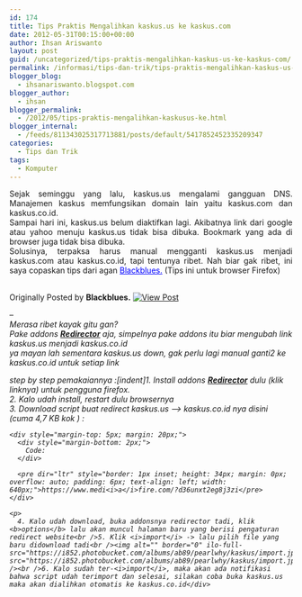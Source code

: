 ```yaml
---
id: 174
title: Tips Praktis Mengalihkan kaskus.us ke kaskus.com
date: 2012-05-31T00:15:00+00:00
author: Ihsan Ariswanto
layout: post
guid: /uncategorized/tips-praktis-mengalihkan-kaskus-us-ke-kaskus-com/
permalink: /informasi/tips-dan-trik/tips-praktis-mengalihkan-kaskus-us-ke-kaskus-com/
blogger_blog:
  - ihsanariswanto.blogspot.com
blogger_author:
  - ihsan
blogger_permalink:
  - /2012/05/tips-praktis-mengalihkan-kaskusus-ke.html
blogger_internal:
  - /feeds/811343025317713881/posts/default/5417852452335209347
categories:
  - Tips dan Trik
tags:
  - Komputer
---
```

<div style="text-align: justify;">
  Sejak seminggu yang lalu, kaskus.us mengalami gangguan DNS. Manajemen kaskus memfungsikan domain lain yaitu kaskus.com dan kaskus.co.id.
</div>

<div style="text-align: justify;">
</div>

<div style="text-align: justify;">
  Sampai hari ini, kaskus.us belum diaktifkan lagi. Akibatnya link dari google atau yahoo menuju kaskus.us tidak bisa dibuka. Bookmark yang ada di browser juga tidak bisa dibuka.
</div>

<div style="text-align: justify;">
</div>

<div style="text-align: justify;">
  Solusinya, terpaksa harus manual mengganti kaskus.us menjadi kaskus.com atau kaskus.co.id, tapi tentunya ribet. Nah biar gak ribet, ini saya copaskan tips dari agan <a href="https://www.kaskus.co.id/member.php?u=2388893" style="color: blue;">Blackblues.</a> (Tips ini untuk browser Firefox)
</div>

<div style="text-align: justify;">
</div>

<a name='more'></a>  
Originally Posted by **Blackblues.** <a href="https://www.kaskus.co.id/showthread.php?p=699000112#post699000112" rel="nofollow"><img alt="View Post" border="0" class="inlineimg" ilo-full-src="https://static.kaskus.co.id/images/buttons/viewpost.gif" src="https://static.kaskus.co.id/images/buttons/viewpost.gif" title="View Post" /></a>

<div>
  <span style="font-size: medium;"> </span>
</div>

<span style="font-size: medium;"></span>

<div style="font-style: italic;">
  &#8211;<br />Merasa ribet kayak gitu gan? <img alt="" border="0" class="inlineimg" ilo-full-src="https://static.kaskus.co.id/images/smilies/sumbangan/6.gif" src="https://static.kaskus.co.id/images/smilies/sumbangan/6.gif" title="Stick Out Tongue" /><br />Pake addons <a href="httpss://addons.mozilla.org/en-US/firefox/addon/redirector/" target="_blank"><b>Redirector</b></a> aja, simpelnya pake addons itu biar mengubah link kaskus.us menjadi kaskus.co.id<br />ya mayan lah sementara kaskus.us down, gak perlu lagi manual ganti2 ke kaskus.co.id untuk setiap link</p> 
  
  <p>
    step by step pemakaiannya :[indent]1. Install addons <a href="httpss://addons.mozilla.org/en-US/firefox/addon/redirector/" target="_blank"><b>Redirector</b></a> dulu (klik linknya) untuk pengguna firefox.<br />2. Kalo udah install, restart dulu browsernya <img alt="" border="0" class="inlineimg" ilo-full-src="https://static.kaskus.co.id/images/smilies/sumbangan/14.gif" src="https://static.kaskus.co.id/images/smilies/sumbangan/14.gif" title="Big Grin" /><br />3. Download script buat redirect kaskus.us &#8211;> kaskus.co.id nya disini (cuma 4,7 KB kok <img alt="" border="0" class="inlineimg" ilo-full-src="https://static.kaskus.co.id/images/smilies/sumbangan/005.gif" src="https://static.kaskus.co.id/images/smilies/sumbangan/005.gif" title="Peace" />) : 
    
    <div style="margin-top: 5px; margin: 20px;">
      <div style="margin-bottom: 2px;">
        Code:
      </div>
      
      <pre dir="ltr" style="border: 1px inset; height: 34px; margin: 0px; overflow: auto; padding: 6px; text-align: left; width: 640px;">https://www.medi<i>a</i>fire.com/?d36unxt2eg8j3zi</pre>
    </div>
    
    <p>
      4. Kalo udah download, buka addonsnya redirector tadi, klik <b>options</b> lalu akan muncul halaman baru yang berisi pengaturan redirect website<br />5. Klik <i>import</i> -> lalu pilih file yang baru didownload tadi<br /><img alt="" border="0" ilo-full-src="https://i852.photobucket.com/albums/ab89/pearlwhy/kaskus/import.jpg" src="https://i852.photobucket.com/albums/ab89/pearlwhy/kaskus/import.jpg" /><br />6. Kalo sudah ter-<i>import</i>, maka akan ada notifikasi bahwa script udah terimport dan selesai, silakan coba buka kaskus.us maka akan dialihkan otomatis ke kaskus.co.id</div>